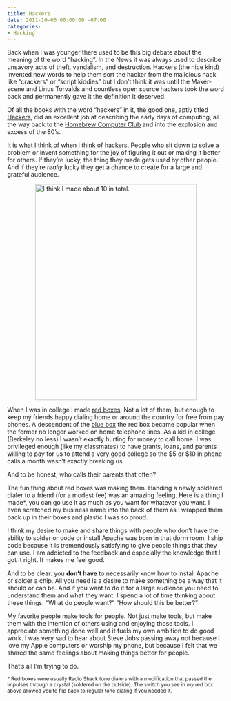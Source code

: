 ```yaml
---
title: Hackers
date: 2011-10-06 00:00:00 -07:00
categories:
- Hacking
---
```


<p>Back when I was younger there used to be this big debate about the meaning of the word “hacking”. In the News it was always used to describe unsavory acts of theft, vandalism, and destruction. Hackers (the nice kind) invented new words to help them sort the hacker from the malicious hack like “crackers” or “script kiddies” but I don’t think it was until the Maker-scene and Linus Torvalds and countless open source hackers took the word back and permanently gave it the definition it deserved.</p>

<p>Of all the books with the word “hackers” in it, the good one, aptly titled <a href="http://www.amazon.com/gp/product/0141000511/ref=as_li_ss_tl?ie=UTF8&amp;tag=andretorrez-20&amp;linkCode=as2&amp;camp=217145&amp;creative=399369&amp;creativeASIN=0141000511">Hackers</a>, did an excellent job at describing the early days of computing, all the way back to the <a href="http://en.wikipedia.org/wiki/Homebrew_Computer_Club">Homebrew Computer Club</a> and into the explosion and excess of the 80’s. </p>

<p>It is what I think of when I think of hackers. People who sit down to solve a problem or invent something for the joy of figuring it out or making it better for others. If they’re lucky, the thing they made gets used by other people. And if they’re <em>really</em> lucky they get a chance to create for a large and grateful audience.</p>

<p><a href="http://www.flickr.com/photos/torrez/4885999141/"><img style="display:block; margin-left:auto; margin-right:auto;" src="http://torrez.typepad.com/.a/6a00d8341bfc1653ef015435f14d72970c-pi" alt="I think I made about 10 in total." title="I think I made about 10 in total." border="0" width="374" height="500" /></a></p>

<p>When I was in college I made <a href="http://en.wikipedia.org/wiki/Red_box_(phreaking)">red boxes</a>. Not a lot of them, but enough to keep my friends happy dialing home or around the country for free from pay phones. A descendent of the <a href="http://en.wikipedia.org/wiki/Blue_box">blue box</a> the red box became popular when the former no longer worked on home telephone lines. As a kid in college (Berkeley no less) I wasn’t exactly hurting for money to call home. I was privileged enough (like my classmates) to have grants, loans, and parents willing to pay for us to attend a very good college so the $5 or $10 in phone calls a month wasn’t exactly breaking us.</p>

<p>And to be honest, who calls their parents that often?</p>

<p>The fun thing about red boxes was making them. Handing a newly soldered dialer to a friend (for a modest fee) was an amazing feeling. Here is a thing I made*, you can go use it as much as you want for whatever you want. I even scratched my business name into the back of them as I wrapped them back up in their boxes and plastic I was so proud. </p>

<p>I think my desire to make and share things with people who don’t have the ability to solder or code or install Apache was born in that dorm room. I ship code because it is tremendously satisfying to give people things that they can use. I am addicted to the feedback and especially the knowledge that I got it right. It makes me feel good.</p>

<p>And to be clear: you <strong>don’t have</strong> to necessarily know how to install Apache or solder a chip. All you need is a desire to make something be a way that it should or can be. And if you want to do it for a large audience you need to understand them and what they want. I spend a lot of time thinking about these things. “What do people want?” “How should this be better?”</p>

<p>My favorite people make tools for people. Not just make tools, but make them with the intention of others using and enjoying those tools. I appreciate something done well and it fuels my own ambition to do good work. I was very sad to hear about Steve Jobs passing away not because I love my Apple computers or worship my phone, but because I felt that we shared the same feelings about making things better for people. </p>

<p>That’s all I’m trying to do.</p>

<p><small>* Red boxes were usually Radio Shack tone dialers with a modification that passed the impulses through a crystal (soldered on the outside). The switch you see in my red box above allowed you to flip back to regular tone dialing if you needed it.</small></p>
